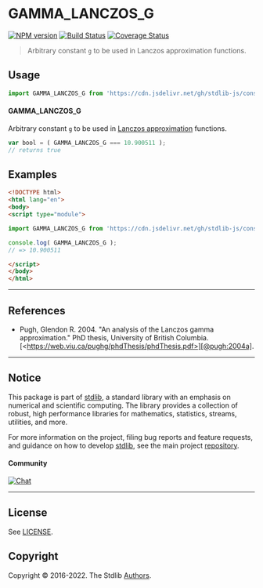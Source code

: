 <!--

@license Apache-2.0

Copyright (c) 2018 The Stdlib Authors.

Licensed under the Apache License, Version 2.0 (the "License");
you may not use this file except in compliance with the License.
You may obtain a copy of the License at

   http://www.apache.org/licenses/LICENSE-2.0

Unless required by applicable law or agreed to in writing, software
distributed under the License is distributed on an "AS IS" BASIS,
WITHOUT WARRANTIES OR CONDITIONS OF ANY KIND, either express or implied.
See the License for the specific language governing permissions and
limitations under the License.

-->

# GAMMA_LANCZOS_G

[![NPM version][npm-image]][npm-url] [![Build Status][test-image]][test-url] [![Coverage Status][coverage-image]][coverage-url] <!-- [![dependencies][dependencies-image]][dependencies-url] -->

> Arbitrary constant `g` to be used in Lanczos approximation functions.

<section class="intro">

</section>

<!-- /.intro -->



<section class="usage">

## Usage

```javascript
import GAMMA_LANCZOS_G from 'https://cdn.jsdelivr.net/gh/stdlib-js/constants-float64-gamma-lanczos-g@v0.0.8-esm/index.mjs';
```

#### GAMMA_LANCZOS_G

Arbitrary constant `g` to be used in [Lanczos approximation][lanczos-approximation] functions.

```javascript
var bool = ( GAMMA_LANCZOS_G === 10.900511 );
// returns true
```

</section>

<!-- /.usage -->

<section class="examples">

## Examples

<!-- eslint no-undef: "error" -->

```html
<!DOCTYPE html>
<html lang="en">
<body>
<script type="module">

import GAMMA_LANCZOS_G from 'https://cdn.jsdelivr.net/gh/stdlib-js/constants-float64-gamma-lanczos-g@v0.0.8-esm/index.mjs';

console.log( GAMMA_LANCZOS_G );
// => 10.900511

</script>
</body>
</html>
```

</section>

<!-- /.examples -->

<!-- C interface documentation. -->



* * *

<section class="references">

## References

-   Pugh, Glendon R. 2004. "An analysis of the Lanczos gamma approximation." PhD thesis, University of British Columbia. [&lt;https://web.viu.ca/pughg/phdThesis/phdThesis.pdf>][@pugh:2004a].

</section>

<!-- /.references -->

<!-- Section for related `stdlib` packages. Do not manually edit this section, as it is automatically populated. -->

<section class="related">

</section>

<!-- /.related -->

<!-- Section for all links. Make sure to keep an empty line after the `section` element and another before the `/section` close. -->


<section class="main-repo" >

* * *

## Notice

This package is part of [stdlib][stdlib], a standard library with an emphasis on numerical and scientific computing. The library provides a collection of robust, high performance libraries for mathematics, statistics, streams, utilities, and more.

For more information on the project, filing bug reports and feature requests, and guidance on how to develop [stdlib][stdlib], see the main project [repository][stdlib].

#### Community

[![Chat][chat-image]][chat-url]

---

## License

See [LICENSE][stdlib-license].


## Copyright

Copyright &copy; 2016-2022. The Stdlib [Authors][stdlib-authors].

</section>

<!-- /.stdlib -->

<!-- Section for all links. Make sure to keep an empty line after the `section` element and another before the `/section` close. -->

<section class="links">

[npm-image]: http://img.shields.io/npm/v/@stdlib/constants-float64-gamma-lanczos-g.svg
[npm-url]: https://npmjs.org/package/@stdlib/constants-float64-gamma-lanczos-g

[test-image]: https://github.com/stdlib-js/constants-float64-gamma-lanczos-g/actions/workflows/test.yml/badge.svg?branch=v0.0.8
[test-url]: https://github.com/stdlib-js/constants-float64-gamma-lanczos-g/actions/workflows/test.yml?query=branch:v0.0.8

[coverage-image]: https://img.shields.io/codecov/c/github/stdlib-js/constants-float64-gamma-lanczos-g/main.svg
[coverage-url]: https://codecov.io/github/stdlib-js/constants-float64-gamma-lanczos-g?branch=main

<!--

[dependencies-image]: https://img.shields.io/david/stdlib-js/constants-float64-gamma-lanczos-g.svg
[dependencies-url]: https://david-dm.org/stdlib-js/constants-float64-gamma-lanczos-g/main

-->

[chat-image]: https://img.shields.io/gitter/room/stdlib-js/stdlib.svg
[chat-url]: https://gitter.im/stdlib-js/stdlib/

[stdlib]: https://github.com/stdlib-js/stdlib

[stdlib-authors]: https://github.com/stdlib-js/stdlib/graphs/contributors

[umd]: https://github.com/umdjs/umd
[es-module]: https://developer.mozilla.org/en-US/docs/Web/JavaScript/Guide/Modules

[deno-url]: https://github.com/stdlib-js/constants-float64-gamma-lanczos-g/tree/deno
[umd-url]: https://github.com/stdlib-js/constants-float64-gamma-lanczos-g/tree/umd
[esm-url]: https://github.com/stdlib-js/constants-float64-gamma-lanczos-g/tree/esm
[branches-url]: https://github.com/stdlib-js/constants-float64-gamma-lanczos-g/blob/main/branches.md

[stdlib-license]: https://raw.githubusercontent.com/stdlib-js/constants-float64-gamma-lanczos-g/main/LICENSE

[lanczos-approximation]: https://en.wikipedia.org/wiki/Lanczos_approximation

[@pugh:2004a]: https://web.viu.ca/pughg/phdThesis/phdThesis.pdf

</section>

<!-- /.links -->
